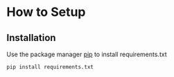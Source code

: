 # How to Setup

## Installation

Use the package manager [pip](https://pip.pypa.io/en/stable/) to install requirements.txt

```bash
pip install requirements.txt
```
